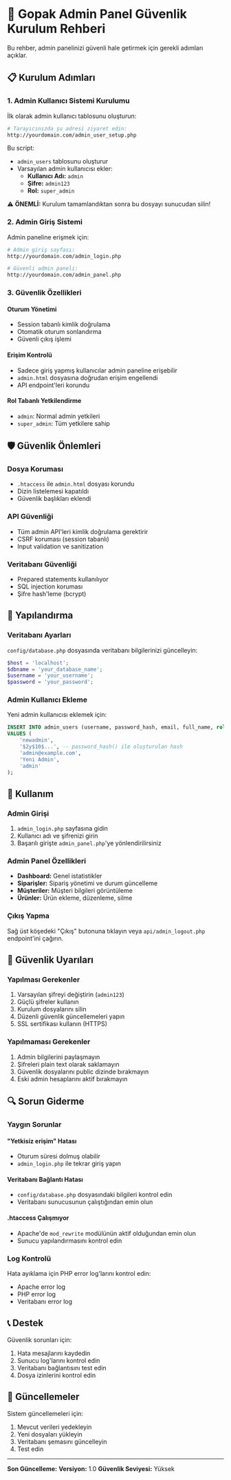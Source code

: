 # 🔐 Gopak Admin Panel Güvenlik Kurulum Rehberi

Bu rehber, admin panelinizi güvenli hale getirmek için gerekli adımları açıklar.

## 📋 Kurulum Adımları

### 1. Admin Kullanıcı Sistemi Kurulumu

İlk olarak admin kullanıcı tablosunu oluşturun:

```bash
# Tarayıcınızda şu adresi ziyaret edin:
http://yourdomain.com/admin_user_setup.php
```

Bu script:
- `admin_users` tablosunu oluşturur
- Varsayılan admin kullanıcısı ekler:
  - **Kullanıcı Adı:** `admin`
  - **Şifre:** `admin123`
  - **Rol:** `super_admin`

⚠️ **ÖNEMLİ:** Kurulum tamamlandıktan sonra bu dosyayı sunucudan silin!

### 2. Admin Giriş Sistemi

Admin paneline erişmek için:

```bash
# Admin giriş sayfası:
http://yourdomain.com/admin_login.php

# Güvenli admin paneli:
http://yourdomain.com/admin_panel.php
```

### 3. Güvenlik Özellikleri

#### Oturum Yönetimi
- Session tabanlı kimlik doğrulama
- Otomatik oturum sonlandırma
- Güvenli çıkış işlemi

#### Erişim Kontrolü
- Sadece giriş yapmış kullanıcılar admin paneline erişebilir
- `admin.html` dosyasına doğrudan erişim engellendi
- API endpoint'leri korundu

#### Rol Tabanlı Yetkilendirme
- `admin`: Normal admin yetkileri
- `super_admin`: Tüm yetkilere sahip

## 🛡️ Güvenlik Önlemleri

### Dosya Koruması
- `.htaccess` ile `admin.html` dosyası korundu
- Dizin listelemesi kapatıldı
- Güvenlik başlıkları eklendi

### API Güvenliği
- Tüm admin API'leri kimlik doğrulama gerektirir
- CSRF koruması (session tabanlı)
- Input validation ve sanitization

### Veritabanı Güvenliği
- Prepared statements kullanılıyor
- SQL injection koruması
- Şifre hash'leme (bcrypt)

## 🔧 Yapılandırma

### Veritabanı Ayarları
`config/database.php` dosyasında veritabanı bilgilerinizi güncelleyin:

```php
$host = 'localhost';
$dbname = 'your_database_name';
$username = 'your_username';
$password = 'your_password';
```

### Admin Kullanıcı Ekleme
Yeni admin kullanıcısı eklemek için:

```sql
INSERT INTO admin_users (username, password_hash, email, full_name, role) 
VALUES (
    'newadmin', 
    '$2y$10$...', -- password_hash() ile oluşturulan hash
    'admin@example.com', 
    'Yeni Admin', 
    'admin'
);
```

## 📱 Kullanım

### Admin Girişi
1. `admin_login.php` sayfasına gidin
2. Kullanıcı adı ve şifrenizi girin
3. Başarılı girişte `admin_panel.php`'ye yönlendirilirsiniz

### Admin Panel Özellikleri
- **Dashboard:** Genel istatistikler
- **Siparişler:** Sipariş yönetimi ve durum güncelleme
- **Müşteriler:** Müşteri bilgileri görüntüleme
- **Ürünler:** Ürün ekleme, düzenleme, silme

### Çıkış Yapma
Sağ üst köşedeki "Çıkış" butonuna tıklayın veya `api/admin_logout.php` endpoint'ini çağırın.

## 🚨 Güvenlik Uyarıları

### Yapılması Gerekenler
1. Varsayılan şifreyi değiştirin (`admin123`)
2. Güçlü şifreler kullanın
3. Kurulum dosyalarını silin
4. Düzenli güvenlik güncellemeleri yapın
5. SSL sertifikası kullanın (HTTPS)

### Yapılmaması Gerekenler
1. Admin bilgilerini paylaşmayın
2. Şifreleri plain text olarak saklamayın
3. Güvenlik dosyalarını public dizinde bırakmayın
4. Eski admin hesaplarını aktif bırakmayın

## 🔍 Sorun Giderme

### Yaygın Sorunlar

#### "Yetkisiz erişim" Hatası
- Oturum süresi dolmuş olabilir
- `admin_login.php` ile tekrar giriş yapın

#### Veritabanı Bağlantı Hatası
- `config/database.php` dosyasındaki bilgileri kontrol edin
- Veritabanı sunucusunun çalıştığından emin olun

#### .htaccess Çalışmıyor
- Apache'de `mod_rewrite` modülünün aktif olduğundan emin olun
- Sunucu yapılandırmasını kontrol edin

### Log Kontrolü
Hata ayıklama için PHP error log'larını kontrol edin:
- Apache error log
- PHP error log
- Veritabanı error log

## 📞 Destek

Güvenlik sorunları için:
1. Hata mesajlarını kaydedin
2. Sunucu log'larını kontrol edin
3. Veritabanı bağlantısını test edin
4. Dosya izinlerini kontrol edin

## 🔄 Güncellemeler

Sistem güncellemeleri için:
1. Mevcut verileri yedekleyin
2. Yeni dosyaları yükleyin
3. Veritabanı şemasını güncelleyin
4. Test edin

---

**Son Güncelleme:** <?php echo date('Y-m-d'); ?>
**Versiyon:** 1.0
**Güvenlik Seviyesi:** Yüksek
